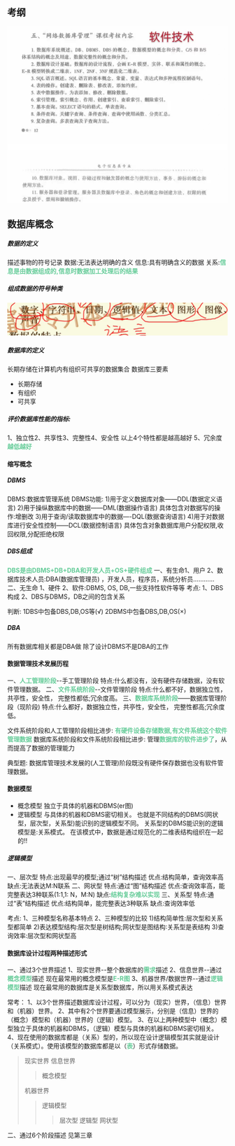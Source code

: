 ## 考纲
![](img/Pasted%20image%2020221210191414.png)


## 数据库概念
##### 数据的定义
描述事物的符号记录
数据:无法表达明确的含义
信息:具有明确含义的数据
关系:<font color=#66CC99 style=" font-weight:bold;">信息是由数据组成的,信息时数据加工处理后的结果</font>


##### 组成数据的符号种类
![](img/Pasted%20image%2020221209174542.png)

##### 数据库的定义
长期存储在计算机内有组织可共享的数据集合
数据库三要素
* 长期存储
* 有组织
* 可共享

##### 评价数据库性能的指标:
1、独立性2、共享性3、完整性4、安全性
以上4个特性都是越高越好
5、冗余度
<font color=#66CC99 style=" font-weight:bold;">越低越好</font>
#### 缩写概念
##### DBMS
DBMS:数据库管理系统
DBMS功能:
1)用于定义数据库对象——DDL(数据定义语言)
2)用于操纵数据库中的数据——DML(数据操作语言)
具体包含对数据写的操作:增删改
3)用于查询/读取数据库中的数据—-DQL(数据查询语言)
4)用于对数据库进行安全性控制——DCL(数据控制语言) 
具体包含对象数据库用户分配权限,收回权限,分配拒绝权限

##### DBS组成
<font color=#66CC99 style=" font-weight:bold;">DBS是由DBMS+DB+DBA和开发人员+OS+硬件组成</font>
一、有生命1、用户
2、数据库技术人员:DBA(数据库管理员) ，开发人员，程序员，系统分析员…………
二、无生命
1、硬件
2、软件:DBMS, OS, DB,一些支持性软件等等
考点:
1、DBS构成
2、DBS与DBMS，DB之间的包含关系

判断:
1DBS中包备DBS,DB,OS等(√)
2DBMS中包备DBS,DB,OS(×)
##### DBA
所有数据库相关都是DBA做
除了设计DBMS不是DBA的工作

#### 数据管理技术发展历程
一、<font color=#66CC99 style=" font-weight:bold;">人工管理阶段</font>--手工管理阶段
特点:什么都没有，没有硬件存储数据，没有软件管理数据。
二、<font color=#66CC99 style=" font-weight:bold;">文件系统阶段</font>--文件管理阶段
特点:什么都不好，数据独立性，共亭性，安全性，
完整性都低;冗余度高。
三、<font color=#66CC99 style=" font-weight:bold;">数据库系统阶段</font>――数据库管理阶段（现阶段)
特点:什么都好，数据独立性，共亭性，安全性，
完整性都高;冗余度低。


文件系统阶段和人工管理阶段相比进步:
<font color=#66CC99 style=" font-weight:bold;">有硬件设备存储数据,有文件系统这个软件管理数据</font>
数据库系统阶段和文件系统阶段相比进步:
管理<font color=#66CC99 style=" font-weight:bold;">数据库的软件进步了</font>，从而提高了数据的管理能力

典型题:
数据库管理技术发展的(人工管理)阶段既没有硬件保存数据也没有软件管理数据。

#### 数据模型
* 概念模型
独立于具体的机器和DBMS(er图)
* 逻辑模型
与具体的机器和DBMS密切相关。
也就是不同结构的DBMS(网状型，层次型，关系型)能识别的逻辑模型不同。
关系型的DBMS能识别的逻辑模型是:关系模式。
在该模式中，数据是通过规范化的二维表结构组织在一起的!!

##### 逻辑模型
一、层次型
特点:出现最早的模型;通过“树”结构描述
优点:结构简单，查询效率高
缺点:无法表达M:N联系
二、网状型
特点:通过“图”结构描述
优点:查询效率高，能完整表达3种联系(1:1,1: N，M:N)
缺点:<font color=#66CC99 style=" font-weight:bold;">结构复杂难以实现</font>
三、关系型
特点:通过“表”结构描述
优点:结构简单，能完整表达3种联系
缺点:查询效率低

考点:
1、三种模型名称基本特点
2、三种模型的比较
1)结构简单性:层次型和关系型都简单
2)表达模型结构:层次型是树结构;网状型是图结构∶关系型是表结构
3)查询效率:层次型和网状型高



#### 数据库设计过程两种描述形式
一、通过3个世界描述
1、现实世界--整个数据库的<font color=#66CC99 style=" font-weight:bold;">需求</font>描述
2、信息世界--通过<font color=#66CC99 style=" font-weight:bold;">概念模型</font>描述
现在最常用的概念模型是<font color=#66CC99 style=" font-weight:bold;">E-R图</font>
3、机器世界/数据世界--通过<font color=#66CC99 style=" font-weight:bold;">逻辑模型</font>描述
现在最常用的数据库是关系型数据库，所以用关系模式表达

常考：
1、以3个世界描述数据库设计过程，可以分为（现实）世界，（信息）世界和（机器）世界。
2、其中有2个世界要通过模型展示，分别是（信息）世界的（概念）模型和（机器）世界的（逻辑）模型。
3、在以上两种模型中（概念）模型独立于具体的机器和DBMS，（逻辑）模型与具体的机器和DBMS密切相关。
4、现在使用的数据库都是（关系）型的，所以现在设计逻辑模型其实就是设计（关系模式）。使用该模型的数据库都是以（<font color=#66CC99 style=" font-weight:bold;">表</font>）形式存储数据。

>现实世界
>信息世界
>>概念模型
>
>机器世界
>>逻辑模型
>>>层次型
>>>逻辑型
>>>网状型


二、通过6个阶段描述
见第三章